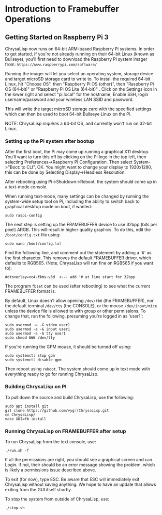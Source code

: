 # Introduction to Framebuffer Operations

## Getting Started on Raspberry Pi 3

ChrysaLisp now runs on 64-bit ARM-based Raspberry Pi systems. In order to get
started, if you're not already running on their 64-bit Linux (known as
Bullseye), you'll first need to download the Raspberry Pi system imager from:
`https://www.raspberrypi.com/software/`

Running the imager will let you select an operating system, storage device and
target microSD storage card to write to. To install the required 64-bit Linux,
hit "Choose OS", then "Raspberry Pi OS (other)", then "Raspberry Pi OS (64-bit)"
or "Raspberry Pi OS Lite (64-bit)" .
Click on the Settings icon in the lower right and select "pi.local"
for the hostname, Enable SSH, login username/password and your wireless LAN
SSID and password.

This will write the target microSD storage card with the specified settings
which can then be used to boot 64-bit Bullseye Linux on the PI.

NOTE: ChrysaLisp *requires* a 64-bit OS, and currently won't run on 32-bit
Linux.

### Setting up the Pi system after bootup

After the first boot, the Pi may come up running a graphical X11 desktop.
You'll want to turn this off by clicking on the Pi logo in the top left, then
selecting Preferences->Raspberry Pi Configuration. Then select System->"Boot:
to CLI", OK. You might want to change your display to 1920x1280, this can be
done by Selecting Display->Headless Resolution.

After rebooting using Pi->Shutdown->Reboot, the system should come up in a
text-mode console.

When running text-mode, many settings can be changed by running the system-wide
setup tool on Pi, including the ability to switch back to graphical desktop
mode on boot, if wanted:

```code
sudo raspi-config
```

The next step is setting up the FRAMEBUFFER device to use 32bpp (bits per
pixel) ARGB. This will result in higher quality graphics. To do this, edit the
`/boot/config.txt` file using:

```code
sudo nano /boot/config.txt
```

Find the following line, and comment out the statement by adding a '#' as the
first character. This removes the default FRAMEBUFFER driver, which defaults to
RGB565. (Note, ChrysaLisp will run fine on RGB565 if you want to):

```code
#dtoverlay=vc4-fkms-v3d  <--- add '# at line start for 32bpp
```

The program `fbset` can be used (after rebooting) to see what the current
FRAMEBUFFER format is.

By default, Linux doesn't allow opening `/dev/fb0` (the FRAMEBUFFER), nor the
default terminal `/dev/tty` (the CONSOLE), or the mouse `/dev/input/mice`
unless the device file is allowed to with group or other permissions. To change
that, run the following, presuming you're logged in as 'user1':

```code
sudo usermod -a -G video user1
sudo usermod -a -G input user1
sudo usermod -a -G tty user1
sudo chmod 666 /dev/tty
```

If you're running the GPM mouse, it should be turned off using:

```code
sudo systemctl stop gpm
sudo systemctl disable gpm
```

Then reboot using `reboot`. The system should come up in text mode with
everything ready to go for running ChrysaLisp.

### Building ChrysaLisp on PI

To pull down the source and build ChrysaLisp, use the following:

```code
sudo apt install git
git clone https://github.com/vygr/ChrysaLisp.git
cd ChrysaLisp/
make GUI=fb install
```

### Running ChrysaLisp on FRAMEBUFFER after setup

To run ChrysaLisp from the text console, use:

```code
./run.sh -f
```

If all the permissions are right, you should see a graphical screen and can
Login. If not, their should be an error message showing the problem, which is
likely a permissions issue described above.

To exit (for now), type ESC. Be aware that ESC will immediately exit ChrysaLisp
without saving anything. We hope to have an update that allows exiting from the
GUI itself shortly.

To stop the system from outside of ChrysaLisp, use:

```code
./stop.sh
```
